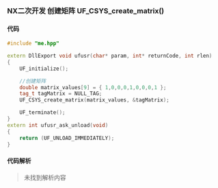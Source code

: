 ### NX二次开发 创建矩阵 UF_CSYS_create_matrix()

#### 代码

```cpp
#include "me.hpp"

extern DllExport void ufusr(char* param, int* returnCode, int rlen)
{
    UF_initialize();

    //创建矩阵
    double matrix_values[9] = { 1,0,0,0,1,0,0,0,1 };
    tag_t tagMatrix = NULL_TAG;
    UF_CSYS_create_matrix(matrix_values, &tagMatrix);

    UF_terminate();
}
extern int ufusr_ask_unload(void)
{
    return (UF_UNLOAD_IMMEDIATELY);
}
```

#### 代码解析
> 未找到解析内容


